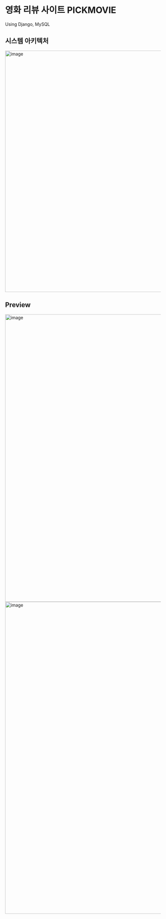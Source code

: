 # 영화 리뷰 사이트 PICKMOVIE
Using Django, MySQL

<h2> 시스템 아키텍처 </h2>
<img width="780" alt="image" src="https://user-images.githubusercontent.com/78211281/224060566-5255cf06-1beb-4ffd-9e23-a9996fcd43d8.png">

<h2> Preview </h2>
<img width="929" alt="image" src="https://user-images.githubusercontent.com/78211281/224060787-7628b78b-deec-4056-90e7-46959f987786.png">
<img width="1008" alt="image" src="https://user-images.githubusercontent.com/78211281/224060873-639edd8f-8daa-4eda-8931-ee11932dcd0f.png">
